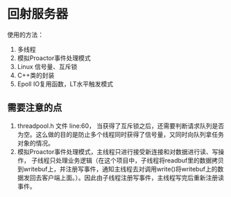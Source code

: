 # 回射服务器
使用的方法：
1. 多线程
2. 模拟Proactor事件处理模式
3. Linux 信号量、互斥锁
4. C++类的封装
5. Epoll IO复用函数，LT水平触发模式

## 需要注意的点
1. threadpool.h 文件 line:60， 当获得了互斥锁之后，还需要判断请求队列是否为空。这么做的目的是防止多个线程同时获得了信号量，又同时向队列拿任务对象的情况。
2. 模拟Proactor事件处理模式，主线程只进行接受新连接和对数据进行读、写操作， 子线程只处理业务逻辑（在这个项目中，子线程将readbuf里的数据拷贝到writebuf上，并注册写事件，通知主线程去对调用write()将writebuf上的数据发回去客户端上面。）。因此由子线程注册写事件，主线程写完后重新注册读事件。
